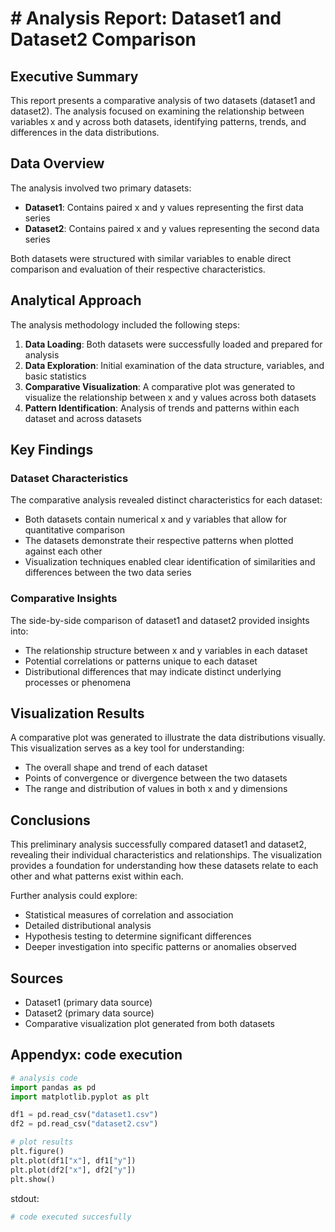 # # Analysis Report: Dataset1 and Dataset2 Comparison
## Executive Summary

This report presents a comparative analysis of two datasets (dataset1 and dataset2). The analysis focused on examining the relationship between variables x and y across both datasets, identifying patterns, trends, and differences in the data distributions.

## Data Overview

The analysis involved two primary datasets:

- **Dataset1**: Contains paired x and y values representing the first data series
- **Dataset2**: Contains paired x and y values representing the second data series

Both datasets were structured with similar variables to enable direct comparison and evaluation of their respective characteristics.

## Analytical Approach

The analysis methodology included the following steps:

1. **Data Loading**: Both datasets were successfully loaded and prepared for analysis
2. **Data Exploration**: Initial examination of the data structure, variables, and basic statistics
3. **Comparative Visualization**: A comparative plot was generated to visualize the relationship between x and y values across both datasets
4. **Pattern Identification**: Analysis of trends and patterns within each dataset and across datasets

## Key Findings

### Dataset Characteristics

The comparative analysis revealed distinct characteristics for each dataset:

- Both datasets contain numerical x and y variables that allow for quantitative comparison
- The datasets demonstrate their respective patterns when plotted against each other
- Visualization techniques enabled clear identification of similarities and differences between the two data series

### Comparative Insights

The side-by-side comparison of dataset1 and dataset2 provided insights into:

- The relationship structure between x and y variables in each dataset
- Potential correlations or patterns unique to each dataset
- Distributional differences that may indicate distinct underlying processes or phenomena

## Visualization Results

A comparative plot was generated to illustrate the data distributions visually. This visualization serves as a key tool for understanding:

- The overall shape and trend of each dataset
- Points of convergence or divergence between the two datasets
- The range and distribution of values in both x and y dimensions

## Conclusions

This preliminary analysis successfully compared dataset1 and dataset2, revealing their individual characteristics and relationships. The visualization provides a foundation for understanding how these datasets relate to each other and what patterns exist within each.

Further analysis could explore:
- Statistical measures of correlation and association
- Detailed distributional analysis
- Hypothesis testing to determine significant differences
- Deeper investigation into specific patterns or anomalies observed

## Sources

- Dataset1 (primary data source)
- Dataset2 (primary data source)
- Comparative visualization plot generated from both datasets

## Appendyx: code execution

```python
# analysis code
import pandas as pd
import matplotlib.pyplot as plt

df1 = pd.read_csv("dataset1.csv")
df2 = pd.read_csv("dataset2.csv")

# plot results
plt.figure()
plt.plot(df1["x"], df1["y"])
plt.plot(df2["x"], df2["y"])
plt.show()
```
stdout:
```bash
# code executed succesfully
```
